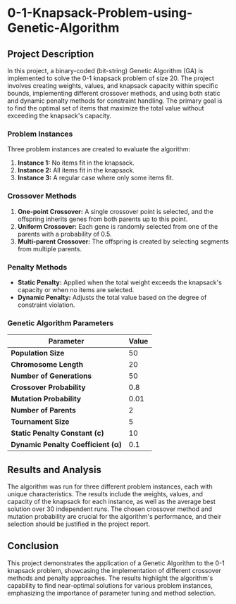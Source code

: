 # 0-1-Knapsack-Problem-using-Genetic-Algorithm

## Project Description

In this project, a binary-coded (bit-string) Genetic Algorithm (GA) is implemented to solve the 0-1 knapsack problem of size 20. The project involves creating weights, values, and knapsack capacity within specific bounds, implementing different crossover methods, and using both static and dynamic penalty methods for constraint handling. The primary goal is to find the optimal set of items that maximize the total value without exceeding the knapsack's capacity.

### Problem Instances

Three problem instances are created to evaluate the algorithm:
1. **Instance 1:** No items fit in the knapsack.
2. **Instance 2:** All items fit in the knapsack.
3. **Instance 3:** A regular case where only some items fit.

### Crossover Methods
1. **One-point Crossover:** A single crossover point is selected, and the offspring inherits genes from both parents up to this point.
2. **Uniform Crossover:** Each gene is randomly selected from one of the parents with a probability of 0.5.
3. **Multi-parent Crossover:** The offspring is created by selecting segments from multiple parents.

### Penalty Methods
- **Static Penalty:** Applied when the total weight exceeds the knapsack's capacity or when no items are selected.
- **Dynamic Penalty:** Adjusts the total value based on the degree of constraint violation.

### Genetic Algorithm Parameters

| Parameter                       | Value  |
|---------------------------------|--------|
| **Population Size**             | 50     |
| **Chromosome Length**           | 20     |
| **Number of Generations**       | 50     |
| **Crossover Probability**       | 0.8    |
| **Mutation Probability**        | 0.01   |
| **Number of Parents**           | 2      |
| **Tournament Size**             | 5      |
| **Static Penalty Constant (c)** | 10     |
| **Dynamic Penalty Coefficient (α)** | 0.1 |


## Results and Analysis
The algorithm was run for three different problem instances, each with unique characteristics. The results include the weights, values, and capacity of the knapsack for each instance, as well as the average best solution over 30 independent runs. The chosen crossover method and mutation probability are crucial for the algorithm's performance, and their selection should be justified in the project report.

## Conclusion
This project demonstrates the application of a Genetic Algorithm to the 0-1 knapsack problem, showcasing the implementation of different crossover methods and penalty approaches. The results highlight the algorithm's capability to find near-optimal solutions for various problem instances, emphasizing the importance of parameter tuning and method selection.


